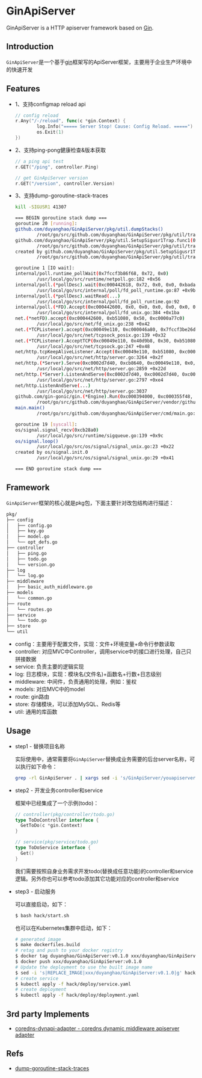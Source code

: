 GinApiServer
===================

GinApiServer is a HTTP apiserver framework based on [Gin](https://github.com/gin-gonic/gin).

## Introduction

`GinApiServer`是一个基于[gin](https://github.com/gin-gonic/gin)框架写的ApiServer框架，主要用于企业生产环境中的快速开发

## Features

* 1、支持configmap reload api
  ```go
  // config reload
  r.Any("/-/reload", func(c *gin.Context) {
          log.Info("===== Server Stop! Cause: Config Reload. =====")
          os.Exit(1)
  })
  ```

* 2、支持ping-pong健康检查&版本获取
  ```go
  // a ping api test
  r.GET("/ping", controller.Ping)
  
  // get GinApiServer version
  r.GET("/version", controller.Version)
  ```

* 3、支持dump-goroutine-stack-traces
  ```bash
  kill -SIGUSR1 41307
  
  === BEGIN goroutine stack dump ===
  goroutine 20 [running]:
  github.com/duyanghao/GinApiServer/pkg/util.dumpStacks()
          /root/go/src/github.com/duyanghao/GinApiServer/pkg/util/trap.go:23 +0x6d
  github.com/duyanghao/GinApiServer/pkg/util.SetupSigusr1Trap.func1(0xc000332240)
          /root/go/src/github.com/duyanghao/GinApiServer/pkg/util/trap.go:16 +0x34
  created by github.com/duyanghao/GinApiServer/pkg/util.SetupSigusr1Trap
          /root/go/src/github.com/duyanghao/GinApiServer/pkg/util/trap.go:14 +0xab
  
  goroutine 1 [IO wait]:
  internal/poll.runtime_pollWait(0x7fccf3b86f68, 0x72, 0x0)
          /usr/local/go/src/runtime/netpoll.go:182 +0x56
  internal/poll.(*pollDesc).wait(0xc000442618, 0x72, 0x0, 0x0, 0xbadadd)
          /usr/local/go/src/internal/poll/fd_poll_runtime.go:87 +0x9b
  internal/poll.(*pollDesc).waitRead(...)
          /usr/local/go/src/internal/poll/fd_poll_runtime.go:92
  internal/poll.(*FD).Accept(0xc000442600, 0x0, 0x0, 0x0, 0x0, 0x0, 0x0, 0x0)
          /usr/local/go/src/internal/poll/fd_unix.go:384 +0x1ba
  net.(*netFD).accept(0xc000442600, 0xb51080, 0x50, 0xc0000a77c0)
          /usr/local/go/src/net/fd_unix.go:238 +0x42
  net.(*TCPListener).accept(0xc00049e110, 0xc000046a80, 0x7fccf3be26d0, 0xc000000180)
          /usr/local/go/src/net/tcpsock_posix.go:139 +0x32
  net.(*TCPListener).AcceptTCP(0xc00049e110, 0x40d9b8, 0x30, 0xb51080)
          /usr/local/go/src/net/tcpsock.go:247 +0x48
  net/http.tcpKeepAliveListener.Accept(0xc00049e110, 0xb51080, 0xc0002d0e70, 0xadef20, 0x2294c70)
          /usr/local/go/src/net/http/server.go:3264 +0x2f
  net/http.(*Server).Serve(0xc0002d7d40, 0xcb8640, 0xc00049e110, 0x0, 0x0)
          /usr/local/go/src/net/http/server.go:2859 +0x22d
  net/http.(*Server).ListenAndServe(0xc0002d7d40, 0xc0002d7d40, 0xc000355ea8)
          /usr/local/go/src/net/http/server.go:2797 +0xe4
  net/http.ListenAndServe(...)
          /usr/local/go/src/net/http/server.go:3037
  github.com/gin-gonic/gin.(*Engine).Run(0xc000394000, 0xc000355f48, 0x1, 0x1, 0x0, 0x0)
          /root/go/src/github.com/duyanghao/GinApiServer/vendor/github.com/gin-gonic/gin/gin.go:294 +0x140
  main.main()
          /root/go/src/github.com/duyanghao/GinApiServer/cmd/main.go:22 +0x2c4
  
  goroutine 19 [syscall]:
  os/signal.signal_recv(0xcb28a0)
          /usr/local/go/src/runtime/sigqueue.go:139 +0x9c
  os/signal.loop()
          /usr/local/go/src/os/signal/signal_unix.go:23 +0x22
  created by os/signal.init.0
          /usr/local/go/src/os/signal/signal_unix.go:29 +0x41
  
  === END goroutine stack dump ===
  ```

## Framework

`GinApiServer`框架的核心就是pkg包，下面主要针对改包结构进行描述：

```bash
pkg/
├── config
│   ├── config.go
│   ├── key.go
│   ├── model.go
│   └── opt_defs.go
├── controller
│   ├── ping.go
│   ├── todo.go
│   └── version.go
├── log
│   └── log.go
├── middleware
│   ├── basic_auth_middleware.go
├── models
│   └── common.go
├── route
│   └── routes.go
├── service
│   └── todo.go
├── store
└── util
```

* config：主要用于配置文件，实现：文件+环境变量+命令行参数读取
* controller: 对应MVC中Controller，调用service中的接口进行处理，自己只拼接数据
* service: 负责主要的逻辑实现
* log: 日志模块，实现：模块名(文件名)+函数名+行数+日志级别
* middleware: 中间件，负责通用的处理，例如：鉴权
* models: 对应MVC中的model
* route: gin路由
* store: 存储模块，可以添加MySQL、Redis等
* util: 通用的库函数

## Usage

* step1 - 替换项目名称

  实际使用中，通常需要将`GinApiServer`替换成业务需要的后台server名称，可以执行如下命令：

  ```bash
  grep -rl GinApiServer . | xargs sed -i 's/GinApiServer/youapiserver/g' 
  ```
  
* step2 - 开发业务controller和service

  框架中已经集成了一个示例(todo)：
  
  ```go
  // controller(pkg/controller/todo.go)
  type ToDoController interface {
  	GetToDo(c *gin.Context)
  }
  
  // service(pkg/service/todo.go)
  type ToDoService interface {
  	Get()
  }
  ```
  
  我们需要按照自身业务需求开发todo(替换成任意功能)的controller和service逻辑。另外你也可以参考todo添加其它功能对应的controller和service
   
* step3 - 启动服务  

  可以直接启动，如下：

  ```bash
  $ bash hack/start.sh
  ```
  
  也可以在Kubernetes集群中启动，如下：
  
  ```bash
  # generated image
  $ make dockerfiles.build
  # retag and push to your docker registry
  $ docker tag duyanghao/GinApiServer:v0.1.0 xxx/duyanghao/GinApiServer:v0.1.0
  $ docker push xxx/duyanghao/GinApiServer:v0.1.0
  # Update the deployment to use the built image name
  $ sed -i 's|REPLACE_IMAGE|xxx/duyanghao/GinApiServer:v0.1.0|g' hack/deploy/deployment.yaml
  # create service 
  $ kubectl apply -f hack/deploy/service.yaml
  # create deployment
  $ kubectl apply -f hack/deploy/deployment.yaml
  ```

## 3rd party Implements

* [coredns-dynapi-adapter - coredns dynamic middleware apiserver adapter](https://github.com/duyanghao/coredns-dynapi-adapter)

## Refs

* [dump-goroutine-stack-traces](https://colobu.com/2016/12/21/how-to-dump-goroutine-stack-traces/)
